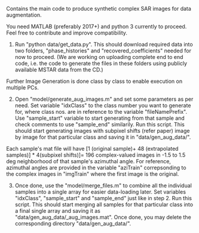 Contains the main code to produce synthetic complex SAR images for data augmentation.

You need MATLAB (preferably 2017+) and python 3 currently to proceed. Feel free to contribute and improve compatibility.


1. Run "python data/get_data.py". This should download required data into two folders, "phase_histories" and "recovered_coefficients" needed for now to proceed. (We are working on uploading complete end to end code, i.e. the code to generate the files in these folders using publicly available MSTAR data from the CD.)

Further Image Generation is done class by class to enable execution on multiple PCs.

2. Open "model/generate_aug_images.m" and set some parameters as per need. Set variable "idxClass" to the class number you want to generate for, where class nos. are in reference to the variable "fileNamePrefix". Use "sample_start" variable to start generating from that sample and check comments to use "sample_end" similarily. Run this script. This should start generating images with subpixel shifts (refer paper) image by image for that particular class and saving it in "data/gen_aug_data/<class-name>".

Each sample's mat file will have [1 (original sample)+ 48 (extrapolated samples)] * 4(subpixel shifts)]= 196 complex-valued images in -1.5 to 1.5 deg neighborhood of that sample's azimuthal angle. For reference, azimuthal angles are provided in the variable "aziTrain" correpsonding to the complex images in "imgTrain" where the first image is the original.

3. Once done, use the "model/merge_files.m" to combine all the individual samples into a single array for easier data-loading later. Set variables "idxClass", "sample_start" and "sample_end" just like in step 2. Run this script. This should start merging all samples for that particular class into a final single array and saving it as "data/gen_aug_data/<class-name>_aug_images.mat". Once done, you may delete the corresponding directory "data/gen_aug_data/<class-name>".